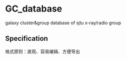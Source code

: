 # GC_database
galaxy cluster&amp;group database of sjtu x-ray/radio group 

## Specification
格式原则：直观、容易编辑、方便导出
